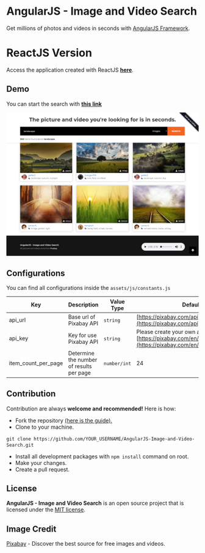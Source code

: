 # AngularJS - Image and Video Search
Get millions of photos and videos in seconds with [AngularJS Framework](https://angularjs.org/).

# ReactJS Version
Access the application created with ReactJS **[here](https://github.com/NazimMertBilgi/ReactJS-Image-and-Video-Search)**.

## Demo
You can start the search with  **[this link](https://nazimmertbilgi.github.io/AngularJS-Image-and-Video-Search/)**

![AngularJS - Image and Video Search](assets/images/readme-preview.jpg)

## Configurations
You can find all configurations inside the `assets/js/constants.js`

|Key|Description|Value Type|Default|
|--|--|--|--|
|api_url|Base url of Pixabay API|`string`|[https://pixabay.com/api](https://pixabay.com/api)|
|api_key|Key for use Pixabay API|`string`|Please create your own api key from [https://pixabay.com/en/service/about/api/](https://pixabay.com/en/service/about/api/)
|item_count_per_page|Determine the number of results per page|`number/int`|24


## Contribution
Contribution are always **welcome and recommended!** Here is how:
- Fork the repository [(here is the guide).](https://help.github.com/articles/fork-a-repo/)
- Clone to your machine.
```
git clone https://github.com/YOUR_USERNAME/AngularJS-Image-and-Video-Search.git
```
- Install all development packages with `npm install` command on root.
- Make your changes.
- Create a pull request.

## License
**AngularJS - Image and Video Search** is an open source project that is licensed under the [MIT license](http://opensource.org/licenses/MIT).


## Image Credit
[Pixabay](https://pixabay.com) - Discover the best source for free images and videos.
